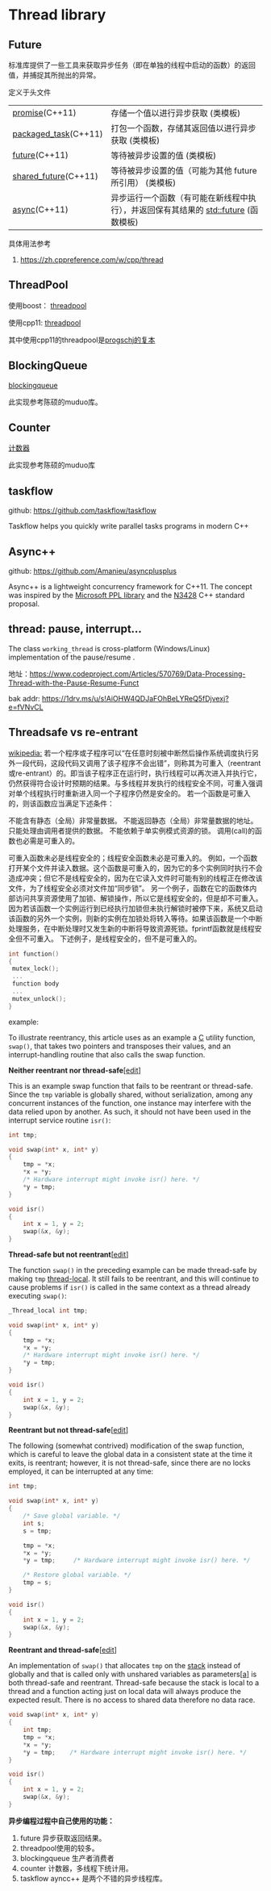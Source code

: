 # Thread library

## Future

标准库提供了一些工具来获取异步任务（即在单独的线程中启动的函数）的返回值，并捕捉其所抛出的异常。

定义于头文件  <future>

|                                                              |                                                              |
| ------------------------------------------------------------ | ------------------------------------------------------------ |
| [promise](https://zh.cppreference.com/w/cpp/thread/promise)(C++11) | 存储一个值以进行异步获取 (类模板)                            |
| [packaged_task](https://zh.cppreference.com/w/cpp/thread/packaged_task)(C++11) | 打包一个函数，存储其返回值以进行异步获取 (类模板)            |
| [future](https://zh.cppreference.com/w/cpp/thread/future)(C++11) | 等待被异步设置的值 (类模板)                                  |
| [shared_future](https://zh.cppreference.com/w/cpp/thread/shared_future)(C++11) | 等待被异步设置的值（可能为其他 future 所引用） (类模板)      |
| [async](https://zh.cppreference.com/w/cpp/thread/async)(C++11) | 异步运行一个函数（有可能在新线程中执行），并返回保有其结果的 [std::future](https://zh.cppreference.com/w/cpp/thread/future) (函数模板) |

具体用法参考

1. https://zh.cppreference.com/w/cpp/thread

## ThreadPool

使用boost： [threadpool](../code_snippets/thread/threadpool_boost)

使用cpp11: [threadpool](../code_snippets/thread/threadpool_cpp11) 

其中使用cpp11的threadpool是[progschj的复本](https://github.com/progschj/ThreadPool)

## BlockingQueue

[blockingqueue](../code_snippets/thread/BlockingQueue.h)

此实现参考陈硕的muduo库。

## Counter

[计数器](../code_snippets/thread/Counter)

此实现参考陈硕的muduo库

## taskflow

github: https://github.com/taskflow/taskflow

Taskflow helps you quickly write parallel tasks programs in modern C++

## Async++

github: https://github.com/Amanieu/asyncplusplus

Async++ is a lightweight concurrency framework for C++11. The concept was inspired by the [Microsoft PPL library](http://msdn.microsoft.com/en-us/library/dd492418.aspx) and the [N3428](http://www.open-std.org/jtc1/sc22/wg21/docs/papers/2012/n3428.pdf) C++ standard proposal.

## thread: pause, interrupt...

The class `working_thread` is cross-platform (Windows/Linux) implementation of the pause/resume .

地址：https://www.codeproject.com/Articles/570769/Data-Processing-Thread-with-the-Pause-Resume-Funct

bak addr: https://1drv.ms/u/s!AiOHW4QDJaFOhBeLYReQ5fDjvexj?e=fVNvCL


## Threadsafe vs re-entrant
[wikipedia:](https://en.wikipedia.org/wiki/Reentrancy_(computing))
若一个程序或子程序可以“在任意时刻被中断然后操作系统调度执行另外一段代码，这段代码又调用了该子程序不会出错”，则称其为可重入（reentrant或re-entrant）的。即当该子程序正在运行时，执行线程可以再次进入并执行它，仍然获得符合设计时预期的结果。与多线程并发执行的线程安全不同，可重入强调对单个线程执行时重新进入同一个子程序仍然是安全的。
若一个函数是可重入的，则该函数应当满足下述条件：

不能含有静态（全局）非常量数据。
不能返回静态（全局）非常量数据的地址。
只能处理由调用者提供的数据。
不能依赖于单实例模式资源的锁。
调用(call)的函数也必需是可重入的。

可重入函数未必是线程安全的；线程安全函数未必是可重入的。
例如，一个函数打开某个文件并读入数据。这个函数是可重入的，因为它的多个实例同时执行不会造成冲突；但它不是线程安全的，因为在它读入文件时可能有别的线程正在修改该文件，为了线程安全必须对文件加“同步锁”。
另一个例子，函数在它的函数体内部访问共享资源使用了加锁、解锁操作，所以它是线程安全的，但是却不可重入。因为若该函数一个实例运行到已经执行加锁但未执行解锁时被停下来，系统又启动该函数的另外一个实例，则新的实例在加锁处将转入等待。如果该函数是一个中断处理服务，在中断处理时又发生新的中断将导致资源死锁。fprintf函数就是线程安全但不可重入。
下述例子，是线程安全的，但不是可重入的。
```c++
int function()
{
 mutex_lock();
 ...
 function body
 ...
 mutex_unlock();
}
```

example: 

To illustrate reentrancy, this article uses as an example a [C](https://en.wikipedia.org/wiki/C_(programming_language)) utility function, `swap()`, that takes two pointers and transposes their values, and an interrupt-handling routine that also calls the swap function.

**Neither reentrant nor thread-safe**[[edit](https://en.wikipedia.org/w/index.php?title=Reentrancy_(computing)&action=edit&section=4)]

This is an example swap function that fails to be reentrant or thread-safe. Since the `tmp` variable is globally shared, without serialization, among any concurrent instances of the function, one instance may interfere with the data relied upon by another. As such, it should not have been used in the interrupt service routine `isr()`:

```c++
int tmp;

void swap(int* x, int* y)
{
    tmp = *x;
    *x = *y;
    /* Hardware interrupt might invoke isr() here. */
    *y = tmp;    
}

void isr()
{
    int x = 1, y = 2;
    swap(&x, &y);
}
```

**Thread-safe but not reentrant**[[edit](https://en.wikipedia.org/w/index.php?title=Reentrancy_(computing)&action=edit&section=5)]

The function `swap()` in the preceding example can be made thread-safe by making `tmp` [thread-local](https://en.wikipedia.org/wiki/Thread-local_storage). It still fails to be reentrant, and this will continue to cause problems if `isr()` is called in the same context as a thread already executing `swap()`:

```c++
_Thread_local int tmp;

void swap(int* x, int* y)
{
    tmp = *x;
    *x = *y;
    /* Hardware interrupt might invoke isr() here. */
    *y = tmp;    
}

void isr()
{
    int x = 1, y = 2;
    swap(&x, &y);
}
```

**Reentrant but not thread-safe**[[edit](https://en.wikipedia.org/w/index.php?title=Reentrancy_(computing)&action=edit&section=6)]

The following (somewhat contrived) modification of the swap function, which is careful to leave the global data in a consistent state at the time it exits, is reentrant; however, it is not thread-safe, since there are no locks employed, it can be interrupted at any time:

```c++
int tmp;

void swap(int* x, int* y)
{
    /* Save global variable. */
    int s;
    s = tmp;

    tmp = *x;
    *x = *y;
    *y = tmp;     /* Hardware interrupt might invoke isr() here. */

    /* Restore global variable. */
    tmp = s;
}

void isr()
{
    int x = 1, y = 2;
    swap(&x, &y);
}
```

**Reentrant and thread-safe**[[edit](https://en.wikipedia.org/w/index.php?title=Reentrancy_(computing)&action=edit&section=7)]

An implementation of `swap()` that allocates `tmp` on the [stack](https://en.wikipedia.org/wiki/Call_stack) instead of globally and that is called only with unshared variables as parameters[[a\]](https://en.wikipedia.org/wiki/Reentrancy_(computing)#cite_note-7) is both thread-safe and reentrant. Thread-safe because the stack is local to a thread and a function acting just on local data will always produce the expected result. There is no access to shared data therefore no data race.

```c++
void swap(int* x, int* y)
{
    int tmp;
    tmp = *x;
    *x = *y;
    *y = tmp;    /* Hardware interrupt might invoke isr() here. */
}

void isr()
{
    int x = 1, y = 2;
    swap(&x, &y);
}
```



**异步编程过程中自己使用的功能：**

1. future 异步获取返回结果。
2. threadpool使用的较多。
3. blockingqueue 生产者消费者
4. counter 计数器，多线程下统计用。
5. taskflow ayncc++ 是两个不错的异步线程库。
